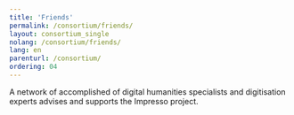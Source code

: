 ```yaml
---
title: 'Friends'
permalink: /consortium/friends/
layout: consortium_single
nolang: /consortium/friends/
lang: en
parenturl: /consortium/
ordering: 04
---
```


A network of accomplished of digital humanities specialists and digitisation experts advises and supports the Impresso project.
